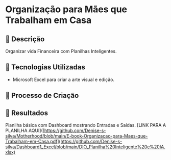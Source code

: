 # Organização para Mães que Trabalham em Casa

## 📒 Descrição
Organizar vida Financeira com Planilhas Inteligentes.

## 🤖 Tecnologias Utilizadas
- Microsoft Excel para criar a arte visual e edição.

## 🧐 Processo de Criação


## 🚀 Resultados
Planilha básica com Dashboard mostrando Entradas e Saídas.
[LINK PARA A PLANILHA AQUI]([https://github.com/Denise-s-silva/Motherhood/blob/main/E-book-Organizacao-para-Maes-que-Trabalham-em-Casa.pdf](https://github.com/Denise-s-silva/Dashboard1_Excel/blob/main/DIO_Planilha%20Inteligente%20e%20IA.xlsx)


